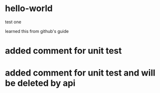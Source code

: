 # hello-world
test one

learned this from github's guide


# added comment for unit test
# added comment for unit test and will be deleted by api
